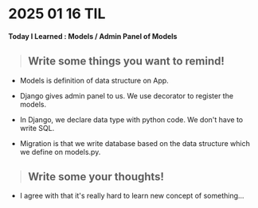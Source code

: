 # **2025 01 16 TIL**

#### Today I Learned : Models / Admin Panel of Models

> ## Write some things you want to remind!

- Models is definition of data structure on App.

- Django gives admin panel to us. We use decorator to register the models.

- In Django, we declare data type with python code. We don't have to write SQL.

- Migration is that we write database based on the data structure which we define on models.py.

> ## Write some your thoughts!

- I agree with that it's really hard to learn new concept of something...
